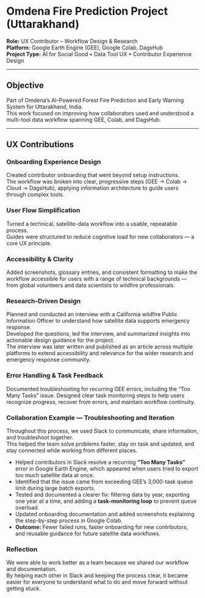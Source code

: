 # Omdena Fire Prediction Project (Uttarakhand)

**Role:** UX Contributor – Workflow Design & Research  
**Platform:** Google Earth Engine (GEE), Google Colab, DagsHub  
**Project Type:** AI for Social Good • Data Tool UX • Contributor Experience Design  

---

## Objective
Part of Omdena’s AI-Powered Forest Fire Prediction and Early Warning System for Uttarakhand, India.  
This work focused on improving how collaborators used and understood a multi-tool data workflow spanning GEE, Colab, and DagsHub.

---

## UX Contributions

### Onboarding Experience Design
Created contributor onboarding that went beyond setup instructions.  
The workflow was broken into clear, progressive steps (GEE → Colab → Cloud → DagsHub), applying information architecture to guide users through complex tools.

### User Flow Simplification
Turned a technical, satellite-data workflow into a usable, repeatable process.  
Guides were structured to reduce cognitive load for new collaborators — a core UX principle.

### Accessibility & Clarity
Added screenshots, glossary entries, and consistent formatting to make the workflow accessible for users with a range of technical backgrounds — from global volunteers and data scientists to wildfire professionals.

### Research-Driven Design
Planned and conducted an interview with a California wildfire Public Information Officer to understand how satellite data supports emergency response.  
Developed the questions, led the interview, and summarized insights into actionable design guidance for the project.  
The interview was later written and published as an article across multiple platforms to extend accessibility and relevance for the wider research and emergency response community.

### Error Handling & Task Feedback
Documented troubleshooting for recurring GEE errors, including the “Too Many Tasks” issue. 
Designed clear task monitoring steps to help users recognize progress, recover from errors, and maintain workflow continuity.

### Collaboration Example — Troubleshooting and Iteration
Throughout this process, we used Slack to communicate, share information, and troubleshoot together.  
This helped the team solve problems faster, stay on task and updated, and stay connected while working from different places.

- Helped contributors in Slack resolve a recurring **“Too Many Tasks”** error in Google Earth Engine, which appeared when users tried to export too much satellite data at once.  
- Identified that the issue came from exceeding GEE’s 3,000-task queue limit during large batch exports.  
- Tested and documented a clearer fix: filtering data by year, exporting one year at a time, and adding a **task-monitoring loop** to prevent queue overload.  
- Updated onboarding documentation and added screenshots explaining the step-by-step process in Google Colab.  
- **Outcome:** Fewer failed runs, faster onboarding for new contributors, and reusable guidance for future satellite data workflows.  

### Reflection
We were able to work better as a team because we shared our workflow and documentation.  
By helping each other in Slack and keeping the process clear, it became easier for everyone to understand what to do and move forward without getting stuck.

